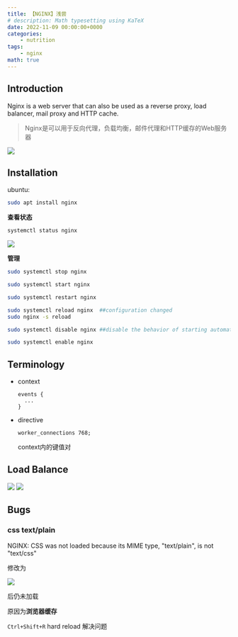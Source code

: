 ```yaml
---
title: 【NGINX】浅尝
# description: Math typesetting using KaTeX
date: 2022-11-09 00:00:00+0000
categories: 
    - nutrition
tags:
    - nginx
math: true
---
```



## Introduction

Nginx is a web server that can also be used as a reverse proxy, load balancer, mail proxy and HTTP cache.

> Nginx是可以用于反向代理，负载均衡，邮件代理和HTTP缓存的Web服务器

![](https://img2022.cnblogs.com/blog/2369386/202211/2369386-20221109201921081-1294800408.png)


## Installation

ubuntu:

```bash
sudo apt install nginx
```

**查看状态**

```bash
systemctl status nginx
```

![](https://img2022.cnblogs.com/blog/2369386/202211/2369386-20221109202023436-1812887101.png)


**管理**

```bash
sudo systemctl stop nginx

sudo systemctl start nginx

sudo systemctl restart nginx

sudo systemctl reload nginx  ##configuration changed
sudo nginx -s reload

sudo systemctl disable nginx ##disable the behavior of starting automatically when the server boots

sudo systemctl enable nginx
```

## Terminology

* context

  ```nginx
  events {
  	...
  }
  ```

* directive

  ```nginx
  worker_connections 768;
  ```

  context内的键值对

## Load Balance

![](https://img2022.cnblogs.com/blog/2369386/202211/2369386-20221109202105232-1499985114.png)
![](https://img2022.cnblogs.com/blog/2369386/202211/2369386-20221109202120702-1771113407.png)

## Bugs

### css text/plain

NGINX: CSS was not loaded because its MIME type, "text/plain", is not "text/css"

修改为

![](https://img2022.cnblogs.com/blog/2369386/202211/2369386-20221109202136034-795829651.png)


后仍未加载

原因为**浏览器缓存**

`Ctrl+Shift+R` hard reload 解决问题